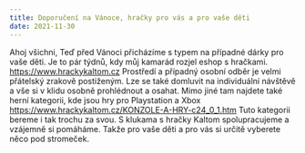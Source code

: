 ```yaml
---
title: Doporučení na Vánoce, hračky pro vás a pro vaše děti 
date: 2021-11-30
---
```

Ahoj všichni,
Teď před Vánoci přicházíme s typem na případné dárky pro vaše děti.
Je to pár týdnů, kdy můj kamarád rozjel eshop s hračkami.
https://www.hrackykaltom.cz
Prostředí a případný osobní odběr je velmi přátelský zrakově postiženým. Lze se také domluvit na individuální návštěvě a vše si v klidu osobně prohlédnout a osahat.
Mimo jiné tam najdete také herní kategorii, kde jsou hry pro Playstation a Xbox
https://www.hrackykaltom.cz/KONZOLE-A-HRY-c24_0_1.htm
Tuto kategorii bereme i tak trochu za svou.
S klukama s hračky Kaltom spolupracujeme a vzájemně si pomáháme.
Takže pro vaše děti a pro vás si určitě vyberete něco pod stromeček.
